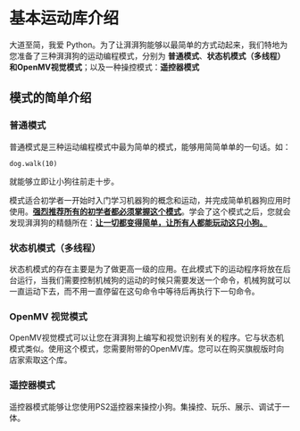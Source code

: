 # 基本运动库介绍



大道至简，我爱 Python。为了让湃湃狗能够以最简单的方式动起来，我们特地为您准备了三种湃湃狗的运动编程模式，分别为 **普通模式**、**状态机模式（多线程）**和**OpenMV视觉模式**；以及一种操控模式：**遥控器模式**



## 模式的简单介绍

### 普通模式

普通模式是三种运动编程模式中最为简单的模式，能够用简简单单的一句话。如：

```
dog.walk(10)
```

就能够立即让小狗往前走十步。

  模式适合初学者一开始时入门学习机器狗的概念和运动，并完成简单机器狗应用时使用。**<u>强烈推荐所有的初学者都必须掌握这个模式</u>**。学会了这个模式之后，您就会发现湃湃狗的精髓所在：**<u>让一切都变得简单，让所有人都能玩动这只小狗。</u>**



### 状态机模式（多线程）

  状态机模式的存在主要是为了做更高一级的应用。在此模式下的运动程序将放在后台运行，当我们需要控制机械狗的运动的时候只需要发送一个命令，机械狗就可以一直运动下去，而不用一直停留在这句命令中等待后再执行下一句命令。

### OpenMV 视觉模式

  OpenMV视觉模式可以让您在湃湃狗上编写和视觉识别有关的程序。它与状态机模式类似。使用这个模式，您需要附带的OpenMV库。您可以在购买旗舰版时向店家索取这个库。



### 遥控器模式

遥控器模式能够让您使用PS2遥控器来操控小狗。集操控、玩乐、展示、调试于一体。